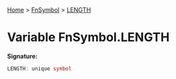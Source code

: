 [Home](../../../index.md) &gt; [FnSymbol](../../fnsymbol.md) &gt; [LENGTH](./length.md)

# Variable FnSymbol.LENGTH


<b>Signature:</b>

```typescript
LENGTH: unique symbol
```
